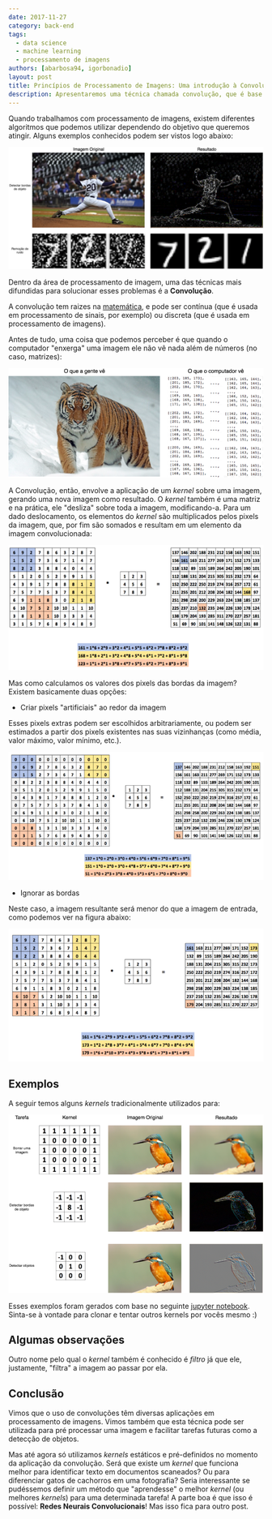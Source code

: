 ```yaml
---
date: 2017-11-27
category: back-end
tags:
  - data science
  - machine learning
  - processamento de imagens
authors: [abarbosa94, igorbonadio]
layout: post
title: Princípios de Processamento de Imagens: Uma introdução à Convolução
description: Apresentaremos uma técnica chamada convolução, que é base de diversos algoritmos de processamento de imagens.
---
```


Quando trabalhamos com processamento de imagens, existem diferentes algoritmos que podemos utilizar dependendo do objetivo que queremos atingir. Alguns exemplos conhecidos podem ser vistos logo abaixo:

![Exemplos](/images/convolucao-1.png)

Dentro da área de processamento de imagem, uma das técnicas mais difundidas para solucionar esses problemas é a **Convolução**.

A convolução tem raizes na [matemática](https://en.wikipedia.org/wiki/Convolution), e pode ser contínua (que é usada em processamento de sinais, por exemplo) ou discreta (que é usada em processamento de imagens).

Antes de tudo, uma coisa que podemos perceber é que quando o computador "enxerga" uma imagem ele não vê nada além de números (no caso, matrizes):

![Imagem Real](/images/convolucao-2.png)

A Convolução, então, envolve a aplicação de um *kernel* sobre uma imagem, gerando uma nova imagem como resultado. O *kernel* também é uma matriz e na prática, ele "desliza" sobre toda a imagem, modificando-a. Para um dado deslocamento, os elementos do *kernel* são multiplicados pelos pixels da imagem, que, por fim são somados e resultam em um elemento da imagem convolucionada:

![Convolução](/images/convolucao-3.png)

Mas como calculamos os valores dos pixels das bordas da imagem? Existem basicamente duas opções:


* Criar pixels "artificiais" ao redor da imagem

Esses pixels extras podem ser escolhidos arbitrariamente, ou podem ser estimados a partir dos pixels existentes nas suas vizinhanças (como média, valor máximo, valor mínimo, etc.).

![Convolução](/images/convolucao-4.png)

* Ignorar as bordas

Neste caso, a imagem resultante será menor do que a imagem de entrada, como podemos ver na figura abaixo:

![Convolução](/images/convolucao-5.png)

## Exemplos

A seguir temos alguns *kernels* tradicionalmente utilizados para:

![Convolução](/images/convolucao-6.png)


Esses exemplos foram gerados com base no seguinte [jupyter notebook](https://github.com/igorbonadio/Convolution). Sinta-se à vontade para clonar e tentar outros kernels por vocês mesmo :)

## Algumas observações

Outro nome pelo qual o *kernel* também é conhecido é *filtro* já que ele, justamente, "filtra" a imagem ao passar por ela.

## Conclusão

Vimos que o uso de convoluções têm diversas aplicações em processamento de imagens. Vimos também que esta técnica pode ser utilizada para pré processar uma imagem e facilitar tarefas futuras como a detecção de objetos.

Mas até agora só utilizamos *kernels* estáticos e pré-definidos no momento da aplicação da convolução. Será que existe um *kernel* que funciona melhor para identificar texto em documentos scaneados? Ou para diferenciar gatos de cachorros em uma fotografia? Seria interessante se pudéssemos definir um método que "aprendesse" o melhor *kernel* (ou melhores *kernels*) para uma determinada tarefa! A parte boa é que isso é possível: **Redes Neurais Convolucionais**! Mas isso fica para outro post.


